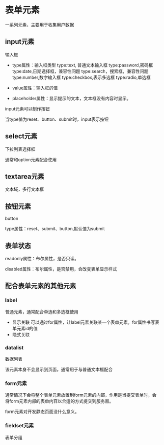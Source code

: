 # 表单元素

一系列元素，主要用于收集用户数据

## input元素

输入框

- type属性：输入框类型
    type:text, 普通文本输入框
    type:password,密码框
    type:date,日期选择框，兼容性问题
    type:search，搜索框，兼容性问题
    type:number,数字输入框
    type:checkbox,表示多选框
    type:radio,单选框

- value属性：输入框的值
- placeholder属性：显示提示的文本，文本框没有内容时显示。


input元素可以制作按钮

当type值为reset、button、submit时，input表示按钮





## select元素

下拉列表选择框

通常和option元素配合使用


## textarea元素

文本域，多行文本框

## 按钮元素

button

type属性：reset、submit、button,默认值为submit

## 表单状态

readonly属性：布尔属性，是否只读。

disabled属性：布尔属性，是否禁用，会改变表单显示样式



## 配合表单元素的其他元素

### label

普通元素，通常配合单选和多选框使用

- 显示关联
可以通过for属性，让label元素关联某一个表单元素，for属性书写表单元素id的值
- 隐式关联

### datalist

数据列表

该元素本身不会显示到页面，通常用于与普通文本框配合

### form元素

通常情况下会将整个表单元素放置到form元素的内部，作用是当提交表单时，会将form元素内部的表单内容以合适的方式提交到服务器。

form元素对开发静态页面没什么意义。

### fieldset元素

表单分组